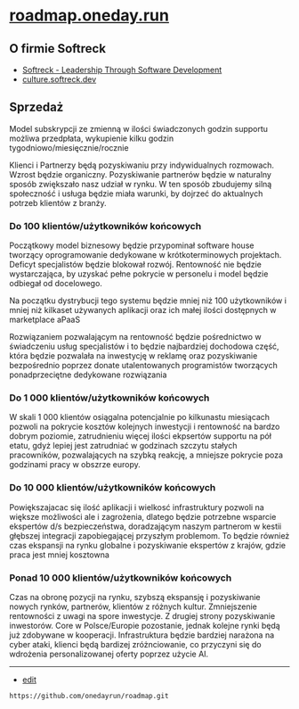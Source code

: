 # [roadmap.oneday.run](https://roadmap.oneday.run/#/)

## O firmie Softreck
+ [Softreck - Leadership Through Software Development](https://softreck.pl/)
+ [culture.softreck.dev](https://culture.softreck.dev/#/)

## Sprzedaż

Model subskrypcji ze zmienną w ilości świadczonych godzin supportu
możliwa przedpłata, wykupienie kilku godzin tygodniowo/miesięcznie/rocznie

Klienci i Partnerzy będą pozyskiwaniu przy indywidualnych rozmowach.
Wzrost będzie organiczny.
Pozyskiwanie partnerów będzie w naturalny sposób zwiększało nasz udział w rynku.
W ten sposób zbudujemy silną społeczność i usługa będzie miała warunki, by dojrzeć do aktualnych potrzeb klientów z branży.


### Do 100 klientów/użytkowników końcowych
Początkowy model biznesowy będzie przypominał software house tworzący oprogramowanie dedykowane w krótkoterminowych projektach.
Deficyt specjalistów będzie blokował rozwój.
Rentowność nie będzie wystarczająca, by uzyskać pełne pokrycie w personelu i model będzie odbiegał od docelowego.

Na początku dystrybucji tego systemu będzie mniej niż 100 użytkowników i mniej niż kilkaset używanych aplikacji oraz ich małej ilości dostępnych w marketplace aPaaS

Rozwiązaniem pozwalającym na rentowność będzie pośrednictwo w świadczeniu usług specjalistów 
i to będzie najbardziej dochodowa część, która będzie pozwalała na inwestycję w reklamę oraz pozyskiwanie bezpośrednio poprzez donate 
utalentowanych programistów tworzących ponadprzeciętne dedykowane rozwiązania


### Do 1 000 klientów/użytkowników końcowych
W skali 1 000 klientów osiągalna potencjalnie po kilkunastu miesiącach pozwoli na pokrycie kosztów kolejnych inwestycji 
i rentowność na bardzo dobrym poziomie, zatrudnieniu więcej ilości ekpsertów supportu na pół etatu, gdyż lepiej jest zatrudniać w godzinach szczytu stałych pracowników, pozwalających
na szybką reakcję, a mniejsze pokrycie poza godzinami pracy w obszrze europy.



### Do 10 000 klientów/użytkowników końcowych
Powiększajacac się ilość aplikacji i wielkosć infrastruktury pozwoli na większe możliwości ale i zagrożenia, dlatego będzie potrzebne wsparcie
ekspertów d/s bezpieczeństwa, doradzającym naszym partnerom w kestii głębszej integracji zapobiegającej przyszłym problemom.
To będzie również czas ekspansji na rynku globalne i pozyskiwanie ekspertów z krajów, gdzie praca jest mniej kosztowna


### Ponad 10 000 klientów/użytkowników końcowych
 
Czas na obronę pozycji na rynku, szybszą ekspansję i pozyskiwanie nowych rynków, partnerów, klientów z różnych kultur.
Zmniejszenie rentowności z uwagi na spore inwestycje.
Z drugiej strony pozyskiwanie inwestorów.
Core w Polsce/Europie pozostanie, jednak kolejne rynki będą już zdobywane w kooperacji.
Infrastruktura będzie bardziej narażona na cyber ataki, klienci będą bardizej zróżnciowanie, co przyczyni się do wdrożenia personalizowanej oferty poprzez użycie AI.



---
+ [edit](https://github.com/onedayrun/roadmap/edit/main/README.md)

```
https://github.com/onedayrun/roadmap.git
```
